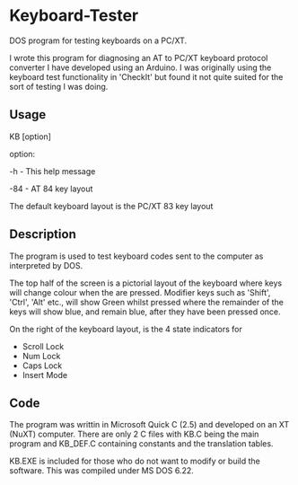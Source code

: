 # Keyboard-Tester
DOS program for testing keyboards on a PC/XT.

I wrote this program for diagnosing an AT to PC/XT keyboard protocol converter I have developed using an Arduino. I was originally using the keyboard test functionality in 'CheckIt' but found it not quite suited for the sort of testing I was doing.

## Usage
KB [option]

option:

-h      - This help message

-84     - AT 84 key layout

The default keyboard layout is the PC/XT 83 key layout

## Description
The program is used to test keyboard codes sent to the computer as interpreted by DOS.

The top half of the screen is a pictorial layout of the keyboard where keys will change colour when the are pressed.
Modifier keys such as 'Shift', 'Ctrl', 'Alt' etc., will show Green whilst pressed where the remainder of the keys will show blue, and remain blue, after they have been pressed once.

On the right of the keyboard layout, is the 4 state indicators for
- Scroll Lock
- Num Lock
- Caps Lock
- Insert Mode

## Code
The program was writtin in Microsoft Quick C (2.5) and developed on an XT (NuXT) computer. There are only 2 C files with KB.C being the main program and KB_DEF.C containing constants and the translation tables.

KB.EXE is included for those who do not want to modify or build the software. This was compiled under MS DOS 6.22.
